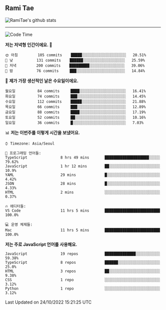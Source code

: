 ## Rami Tae

![RamiTae's github stats](https://github-readme-stats.vercel.app/api?username=RamiTae&show_icons=true&theme=tokyonight)

---
<!--START_SECTION:waka-->
![Code Time](http://img.shields.io/badge/Code%20Time-461%20hrs%2033%20mins-blue)

**저는 저녁형 인간이에요. 🦉** 

```text
🌞 아침         105 commits    █████░░░░░░░░░░░░░░░░░░░░   20.51% 
🌆 낮　         131 commits    ██████░░░░░░░░░░░░░░░░░░░   25.59% 
🌃 저녁         200 commits    █████████░░░░░░░░░░░░░░░░   39.06% 
🌙 밤　         76 commits     ███░░░░░░░░░░░░░░░░░░░░░░   14.84%

```
📅 **제가 가장 생산적인 날은 수요일이에요.** 

```text
월요일          84 commits     ████░░░░░░░░░░░░░░░░░░░░░   16.41% 
화요일          74 commits     ███░░░░░░░░░░░░░░░░░░░░░░   14.45% 
수요일          112 commits    █████░░░░░░░░░░░░░░░░░░░░   21.88% 
목요일          66 commits     ███░░░░░░░░░░░░░░░░░░░░░░   12.89% 
금요일          88 commits     ████░░░░░░░░░░░░░░░░░░░░░   17.19% 
토요일          52 commits     ██░░░░░░░░░░░░░░░░░░░░░░░   10.16% 
일요일          36 commits     █░░░░░░░░░░░░░░░░░░░░░░░░   7.03%

```


📊 **저는 이번주를 이렇게 시간을 보냈어요.** 

```text
⌚︎ Timezone: Asia/Seoul

💬 프로그래밍 언어들: 
TypeScript               8 hrs 49 mins       ████████████████████░░░░░   79.62% 
JavaScript               1 hr 12 mins        ██░░░░░░░░░░░░░░░░░░░░░░░   10.9% 
YAML                     29 mins             █░░░░░░░░░░░░░░░░░░░░░░░░   4.42% 
JSON                     28 mins             █░░░░░░░░░░░░░░░░░░░░░░░░   4.33% 
HTML                     2 mins              ░░░░░░░░░░░░░░░░░░░░░░░░░   0.37%

🔥 에디터들: 
VS Code                  11 hrs 5 mins       █████████████████████████   100.0%

💻 운영 체제들: 
Mac                      11 hrs 5 mins       █████████████████████████   100.0%

```

**저는 주로 JavaScript 언어를 사용해요.** 

```text
JavaScript               19 repos            ██████████████░░░░░░░░░░░   59.38% 
TypeScript               8 repos             ██████░░░░░░░░░░░░░░░░░░░   25.0% 
HTML                     3 repos             ██░░░░░░░░░░░░░░░░░░░░░░░   9.38% 
CSS                      1 repo              ░░░░░░░░░░░░░░░░░░░░░░░░░   3.12% 
Python                   1 repo              ░░░░░░░░░░░░░░░░░░░░░░░░░   3.12%

```



 Last Updated on 24/10/2022 15:21:25 UTC
<!--END_SECTION:waka-->
